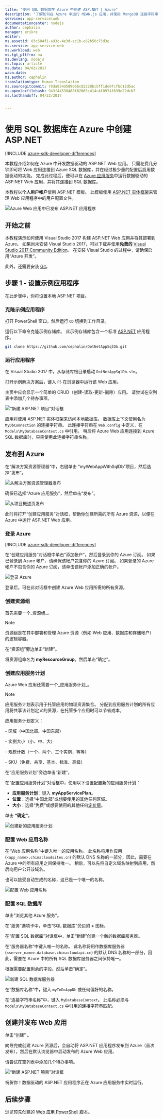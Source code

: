 ```yaml
---
title: "使用 SQL 数据库在 Azure 中创建 ASP.NET | Azure"
description: "了解如何在 Azure 中运行 MEAN.js 应用，并使用 MongoDB 连接字符串连接到 DocumentDB 数据库。"
services: app-service\web
documentationcenter: nodejs
author: cephalin
manager: erikre
editor: 
ms.assetid: 03c584f1-a93c-4e3d-ac1b-c82b50c75d3e
ms.service: app-service-web
ms.workload: web
ms.tgt_pltfrm: na
ms.devlang: nodejs
ms.topic: article
ms.date: 04/03/2017
wacn.date: 
ms.author: cephalin
translationtype: Human Translation
ms.sourcegitcommit: 78da854d58905bc82228bcbff1de0fcfbc12d5ac
ms.openlocfilehash: 943f44538488f82063c414c4f0974f699e22dcb7
ms.lasthandoff: 04/22/2017


---
```

# <a name="create-an-aspnet-app-in-azure-with-sql-database"></a>使用 SQL 数据库在 Azure 中创建 ASP.NET

[!INCLUDE [azure-sdk-developer-differences](../../includes/azure-sdk-developer-differences.md)]

本教程介绍如何在 Azure 中开发数据驱动的 ASP.NET Web 应用。 只需花费几分钟即可将 Web 应用连接到 Azure SQL 数据库，并在经过极少量的配置后启用数据驱动的功能。 完成此过程后，便可以在 [Azure 应用服务](../app-service/app-service-value-prop-what-is.md)中运行数据驱动的 ASP.NET Web 应用，并将其连接到 SQL 数据库。

本教程以**个人用户帐户**使用 ASP.NET 模板。 此模板使用 [ASP.NET 实体框架](https://docs.microsoft.com/aspnet/entity-framework)来管理 Web 应用程序中的用户配置文件。 

![Azure Web 应用中已发布 ASP.NET 应用程序](./media/app-service-web-tutorial-dotnet-sqldatabase/azure-app-in-browser.png)

## <a name="before-you-begin"></a>开始之前

本教程演示如何使用 Visual Studio 2017 构建 ASP.NET Web 应用并将其部署到 Azure。 如果尚未安装 Visual Studio 2017，可以下载并使用**免费的** [Visual Studio 2017 Community Edition](https://www.visualstudio.com/downloads/)。 在安装 Visual Studio 的过程中，请确保启用“Azure 开发”。

此外，还需要安装 [Git](http://www.git-scm.com/downloads)。

## <a name="step-1---set-up-the-sample-application"></a>步骤 1 - 设置示例应用程序
在此步骤中，你将设置本地 ASP.NET 项目。

### <a name="clone-the-sample-application"></a>克隆示例应用程序

打开 PowerShell 窗口，然后运行 `CD` 切换到工作目录。

运行以下命令克隆示例存储库。 此示例存储库包含一个标准 [ASP.NET](http://asp.net) 应用程序。

```bash
git clone https://github.com/cephalin/DotNetAppSqlDb.git
```

### <a name="run-the-application"></a>运行应用程序

在 Visual Studio 2017 中，从存储库根目录启动 `DotNetAppSqlDb.sln`。

打开示例解决方案后，键入 `F5` 在浏览器中运行该 Web 应用。

主页中应会显示一个简单的 CRUD（创建-读取-更新-删除）应用。 请尝试在空列表中添加几个待办事项。

![“新建 ASP.NET 项目”对话框](./media/app-service-web-tutorial-dotnet-sqldatabase/local-app-in-browser.png)

应用将使用 ASP.NET 实体框架来访问本地数据库。 数据库上下文使用名为 `MyDbConnection` 的连接字符串。 此连接字符串在 `Web.config` 中定义，在 `Models\MyDatabaseContext.cs` 中引用。 稍后将 Azure Web 应用连接到 Azure SQL 数据库时，只需使用此连接字符串名称。 

## <a name="publish-to-azure"></a>发布到 Azure

在“解决方案资源管理器”中，右键单击 “myWebAppWithSqlDb”项目，然后选择“发布”。

![从解决方案资源管理器发布](./media/app-service-web-tutorial-dotnet-sqldatabase/solution-explorer-publish.png)

确保已选择“Azure 应用服务”，然后单击“发布”。

![从项目概述页发布](./media/app-service-web-tutorial-dotnet-sqldatabase/publish-to-app-service.png)

此时将打开“创建应用服务”对话框，帮助你创建所需的所有 Azure 资源，以便在 Azure 中运行 ASP.NET Web 应用。

### <a name="sign-in-to-azure"></a>登录 Azure

[!INCLUDE [azure-sdk-developer-differences](../../includes/azure-visual-studio-login-guide.md)]

在“创建应用服务”对话框中单击“添加帐户”，然后登录到你的 Azure 订阅。 如果已登录到 Azure 帐户，请确保该帐户包含你的 Azure 订阅。 如果登录的 Azure 帐户不包含你的 Azure 订阅，请单击该帐户添加正确的帐户。

![登录 Azure](./media/app-service-web-tutorial-dotnet-sqldatabase/sign-in-azure.png)

登录后，可在此对话框中创建 Azure Web 应用所需的所有资源。

### <a name="create-a-resource-group"></a>创建资源组

首先需要一个_资源组_。 

> [!NOTE] 
> 资源组是在其中部署和管理 Azure 资源（例如 Web 应用、数据库和存储帐户）的逻辑容器。
>
>

在“资源组”旁边单击“新建”。

将资源组命名为 **myResourceGroup**，然后单击“确定”。

### <a name="create-an-app-service-plan"></a>创建应用服务计划

Azure Web 应用还需要一个_应用服务计划_。 

> [!NOTE]
> 应用服务计划表示用于托管应用的物理资源集合。 分配到应用服务计划的所有应用将共享该计划定义的资源，在托管多个应用时可以节省成本。 
> <p>
> <p> 应用服务计划定义：
> <p>
> <p> - 区域（中国北部、中国东部）
> <p> - 实例大小（小、中、大）
> <p> - 规模计数（一个、两个、三个实例，等等） 
> <p> - SKU（免费、共享、基本、标准、高级）
>

在“应用服务计划”旁边单击“新建”。 

在“配置应用服务计划”对话框中，使用以下设置配置新的应用服务计划：

- **应用服务计划**：键入 **myAppServicePlan**。 
- **位置**：选择“中国北部”或想要使用的其他任何区域。
- **大小**：选择“免费”或想要使用的其他任何[定价层](https://www.azure.cn/pricing/details/app-service/)。

单击 **“确定”**。

![创建新的应用服务计划](./media/app-service-web-tutorial-dotnet-sqldatabase/configure-app-service-plan.png)

### <a name="configure-the-web-app-name"></a>配置 Web 应用名称

在“Web 应用名称”中键入唯一的应用名称。 此名称将用作应用 (`<app_name>.chinacloudsites.cn`) 的默认 DNS 名称的一部分，因此，需要在 Azure 中的所有应用之间保持唯一。 稍后，可以先将自定义域名映射到应用，然后向用户公开该域名。

也可以接受自动生成的名称，这已是一个唯一的名称。

![配置 Web 应用名称](./media/app-service-web-tutorial-dotnet-sqldatabase/web-app-name.png)

### <a name="configure-a-sql-database"></a>配置 SQL 数据库

单击“浏览其他 Azure 服务”。

在“服务”选项卡中，单击“SQL 数据库”旁边的 **+** 图标。 

在“配置 SQL 数据库”对话框中，单击“新建”创建一个新的数据库服务器。 

在“服务器名称”中键入唯一的名称。 此名称将用作数据库服务器 (`<server_name>.database.chinacloudapi.cn`) 的默认 DNS 名称的一部分，因此，需要在 Azure 中的所有 SQL 数据库服务器之间保持唯一。 

根据需要配置剩余的字段，然后单击“确定”。

![新建 SQL 数据库服务器](./media/app-service-web-tutorial-dotnet-sqldatabase/configure-sql-database-server.png)

在“数据库名称”中，键入 `myToDoAppDb` 或任何偏好的名称。

在“连接字符串名称”中，键入 `MyDatabaseContext`。 此名称必须与 `Models\MyDatabaseContext.cs` 中引用的连接字符串匹配。

## <a name="create-and-publish-the-web-app"></a>创建并发布 Web 应用

单击“创建” 。 

向导完成创建 Azure 资源后，会自动将 ASP.NET 应用程序发布到 Azure（首次发布），然后在默认浏览器中启动发布的 Azure Web 应用。

请尝试在空列表中添加几个待办事项。

![“新建 ASP.NET 项目”对话框](./media/app-service-web-tutorial-dotnet-sqldatabase/azure-app-in-browser.png)

祝贺你！数据驱动的 ASP.NET 应用程序正在 Azure 应用服务中实时运行。

## <a name="next-steps"></a>后续步骤

浏览预先创建的 [Web 应用 PowerShell 脚本](app-service-powershell-samples.md)。
